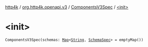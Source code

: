 [http4k](../../index.md) / [org.http4k.openapi.v3](../index.md) / [ComponentsV3Spec](index.md) / [&lt;init&gt;](./-init-.md)

# &lt;init&gt;

`ComponentsV3Spec(schemas: `[`Map`](https://kotlinlang.org/api/latest/jvm/stdlib/kotlin.collections/-map/index.html)`<`[`String`](https://kotlinlang.org/api/latest/jvm/stdlib/kotlin/-string/index.html)`, `[`SchemaSpec`](../../org.http4k.openapi/-schema-spec/index.md)`> = emptyMap())`